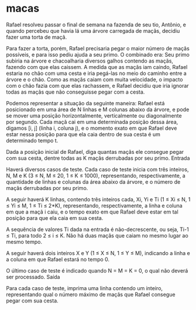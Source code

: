 # macas



Rafael resolveu passar o final de semana na fazenda de seu tio, Antônio, e quando percebeu que havia lá uma árvore carregada de maçãs, decidiu fazer uma torta de maçã.

Para fazer a torta, porém, Rafael precisaria pegar o maior número de maçãs possíveis, e para isso pediu ajuda a seu primo. O combinado era: Seu primo subiria na árvore e chacoalharia diversos galhos contendo as maçãs, fazendo com que elas caissem. A medida que as maçãs iam caindo, Rafael estaria no chão com uma cesta e iria pegá-las no meio do caminho entre a árvore e o chão. Como as maçãs caiam com muita velocidade, o impacto com o chão fazia com que elas rachassem, e Rafael decidiu que iria ignorar todas as maçãs que não conseguisse pegar com a cesta.

Podemos representar a situação da seguinte maneira: Rafael está posicionado em uma área de N linhas e M colunas abaixo da árvore, e pode se mover uma posição horizontalmente, verticalmente ou diagonalmente por segundo. Cada maçã cai em uma determinada posição dessa área, digamos [i, j] (linha i, coluna j), e o momento exato em que Rafael deve estar nessa posição para que ela caia dentro de sua cesta é um determinado tempo t.

Dada a posição inicial de Rafael, diga quantas maçãs ele consegue pegar com sua cesta, dentre todas as K maçãs derrubadas por seu primo.
Entrada

Haverá diversos casos de teste. Cada caso de teste inicia com três inteiros, N, M e K (3 ≤ N, M ≤ 20, 1 ≤ K ≤ 1000), representando, respectivamente, a quantidade de linhas e colunas da área abaixo da árvore, e o número de maçãs derrubadas por seu primo.

A seguir haverá K linhas, contendo três inteiros cada, Xi, Yi e Ti (1 ≤ Xi ≤ N, 1 ≤ Yi ≤ M, 1 ≤ Ti ≤ 2*K), representando, respectivamente, a linha e coluna em que a maçã i caiu, e o tempo exato em que Rafael deve estar em tal posição para que ela caia em sua cesta.

A sequência de valores Ti dada na entrada é não-decrescente, ou seja, Ti-1 ≤ Ti, para todo 2 ≤ i ≤ K. Não há duas maçãs que caiam no mesmo lugar ao mesmo tempo.

A seguir haverá dois inteiros X e Y (1 ≤ X ≤ N, 1 ≤ Y ≤ M), indicando a linha e a coluna em que Rafael estará no tempo 0.

O último caso de teste é indicado quando N = M = K = 0, o qual não deverá ser processado.
Saída

Para cada caso de teste, imprima uma linha contendo um inteiro, representando qual o número máximo de maçãs que Rafael consegue pegar com sua cesta.
